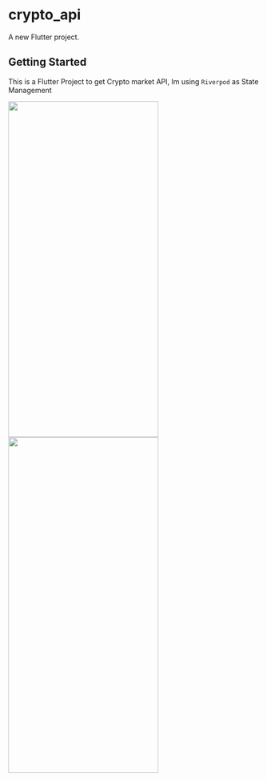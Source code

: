 # crypto_api

A new Flutter project.

## Getting Started

This is a Flutter Project to get Crypto market API, Im using ``Riverpod`` as State Management

<img src="https://github.com/Denuvo33/App-CryptoMarket-API/assets/106959180/56cc113f-d42e-45c9-bead-25d086dfff19" width=300 height=670>

<img src="https://github.com/Denuvo33/App-CryptoMarket-API/assets/106959180/ad086d86-40c5-4877-8bd0-837b111d7295" width=300 height=670>


